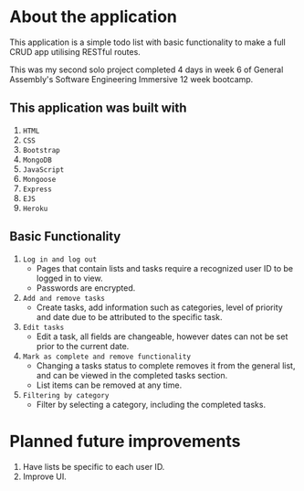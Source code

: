 # About the application
This application is a simple todo list with basic functionality to make a full CRUD app utilising RESTful routes.

This was my second solo project completed 4 days in week 6 of General Assembly's Software Engineering Immersive 12 week bootcamp.

## This application was built with
1. `HTML`
2. `CSS`
3. `Bootstrap`
4. `MongoDB`
5. `JavaScript`
6. `Mongoose`
7. `Express`
8. `EJS`
9. `Heroku`


## Basic Functionality
1. `Log in and log out`
    - Pages that contain lists and tasks require a recognized user ID to be logged in to view.
    - Passwords are encrypted.
2. `Add and remove tasks`
    - Create tasks, add information such as categories, level of priority and date due to be attributed to the specific task.
3. `Edit tasks`
    - Edit a task, all fields are changeable, however dates can not be set prior to the current date.
3. `Mark as complete and remove functionality`
    - Changing a tasks status to complete removes it from the general list, and can be viewed in the completed tasks section.
    - List items can be removed at any time.
4. `Filtering by category`
    - Filter by selecting a category, including the completed tasks.


# Planned future improvements

1. Have lists be specific to each user ID.
2. Improve UI.

